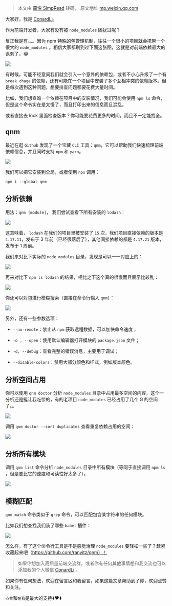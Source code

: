 > 本文由 [简悦 SimpRead](http://ksria.com/simpread/) 转码， 原文地址 [mp.weixin.qq.com](https://mp.weixin.qq.com/s/sBtHSgV5ym7vLeyC-afIYw)

大家好，我是 [ConardLi](https://mp.weixin.qq.com/s?__biz=Mzk0MDMwMzQyOA==&mid=2247493407&idx=1&sn=41b8782a3bdc75b211206b06e1929a58&chksm=c2e11234f5969b22a0d7fd50ec32be9df13e2caeef186b30b5d653836b0725def8ccd58a56cf&scene=21#wechat_redirect)。  

作为前端开发者，大家有没有被 `node_modules` 困扰过呢？

反正我是有。。。因为 npm 特殊的包管理机制，往往一个很小的项目就会携带一个很大的 `node_modules` 。相信大家都刷到过下面这张图，这就是对前端依赖最大的讽刺了。😂

![](https://mmbiz.qpic.cn/mmbiz_png/e5Dzv8p9XdSxt5708baficNaCc7icpLOzgl3RCKu2Gx84ysoIx0FgTy8uWm989agcnfGSU6OVJymBrTusrYZnjJQ/640?wx_fmt=png)

有时候，可能不经意间我们就会引入一个意外的依赖包，或者不小心升级了一个有 `break chage` 的依赖，还有可能在一个项目中安装了多个互相冲突的依赖版本。但是每次遇到这种问题，想要排查问题都要花费大量时间。

比如，我们想查询一个依赖在项目中的安装情况，我们可能会使用 `npm ls` 命令，但是这个命令实在是太慢了，而且打印出来的信息而且混乱。

或者直接去 lock 里面检查版本？你可能要花费更多的时间，而且不一定能找全。

qnm
---

最近在逛 `Github` 发现了一个宝藏 `CLI` 工具：`qnm`，它可以帮助我们快速梳理前端依赖信息，并且同时支持 `npm` 和 `yarn`。

![](https://mmbiz.qpic.cn/mmbiz_png/e5Dzv8p9XdSxt5708baficNaCc7icpLOzgqrnibuwM3eXYgenKyYTR1wIZZXMDSq6qiaf5xMJSBUufVGnk6erjky0g/640?wx_fmt=png)

我们可以把它安装到全局，或者使用 `npx` 调用：

```
npm i --global qnm
```

分析依赖
----

用法：`qnm [module]`， 我们尝试查看下所有安装的 `lodash`：

![](https://mmbiz.qpic.cn/mmbiz_png/e5Dzv8p9XdSxt5708baficNaCc7icpLOzgrdtRnSYlXwKO3mjzia4DYECtMoNjlumwMUkFJ1gjGFBiczLibQLCsr2IQ/640?wx_fmt=png)

这意味着， `lodash` 在我们的项目里被安装了 `15` 次，我们项目直接依赖的版本是 `4.17.11`，发布于 3 年前（已经很落后了），其他间接依赖的都是 `4.17.21` 版本，发布于 1 周前。

我们来对比下实际的 `node_modules` 目录，发现是可以一一对应上的：

![](https://mmbiz.qpic.cn/mmbiz_png/e5Dzv8p9XdSxt5708baficNaCc7icpLOzgibX8f71Je4NU0vYYnPlZEIWNhiaW7QCdoia9K6HXdD3RyWILkwvYNSJEw/640?wx_fmt=png)

再来对比下 `npm ls lodash` 的结果，相比之下这个真的很慢而且展示比较乱：

![](https://mmbiz.qpic.cn/mmbiz_png/e5Dzv8p9XdSxt5708baficNaCc7icpLOzgc22J7qJeYj7ht8lVzpRdDobkniaYHeH4OFGXBqDbzvNx5qvU9ibX3DsQ/640?wx_fmt=png)

你还可以对包进行模糊搜索（直接在命令行输入 `qnm`）：

![](https://mmbiz.qpic.cn/mmbiz_gif/e5Dzv8p9XdSxt5708baficNaCc7icpLOzgYBme1BkQFJUZk0kic9jYeXDyCr9pJePXcUiaicu2bGAbE2a2xMrnIXzng/640?wx_fmt=gif)

另外，还有一些参数选项：

*   `--no-remote`：禁止从 `npm` 获取远程数据，可以加快命令速度；
    
*   `-o , --open`：使用默认编辑器打开模块的 `package.json` 文件；
    
*   `-d, --debug`：查看完整的错误消息，主要用于调试；
    
*   `--disable-colors`：禁用大部分颜色和样式，例如版本颜色。
    

分析空间占用
------

你可以使用 `qnm doctor` 分析 `node_modules` 目录中占用最多空间的内容，这个一分析还是挺让我吃惊的，有的老项目 `node_modules` 已经占用了几个 G 的空间了。。

![](https://mmbiz.qpic.cn/mmbiz_png/e5Dzv8p9XdSxt5708baficNaCc7icpLOzg8pZtcZkfB4CPHJibibW6nk9j8jvTyhvew4JJHNDgSmbRuJq4nyd9YNWQ/640?wx_fmt=png)

调用 `qnm doctor --sort duplicates` 查看重复依赖占用的空间：

![](https://mmbiz.qpic.cn/mmbiz_png/e5Dzv8p9XdSxt5708baficNaCc7icpLOzglttCZ9uoyMErGhGuyLBQBLfmciaC2IUS4ylSozutmjcBjxxsobGibykQ/640?wx_fmt=png)

分析所有模块
------

调用 `qnm list` 命令分析 `node_modules` 目录中所有模块（等同于直接调用 `npm ls` ，但是要比它的速度和可读性好太多了）。

![](https://mmbiz.qpic.cn/mmbiz_png/e5Dzv8p9XdSxt5708baficNaCc7icpLOzgaG68sgu72bgab9cMHGoGJg5k49audIficAzRkpbsp06CzP9opaBl3ZA/640?wx_fmt=png)

模糊匹配
----

`qnm match` 命令类似于 `grep` 命令，可以匹配包含某字符串的任何模块。

比如我们想查找我们装了哪些 `babel` 插件：

![](https://mmbiz.qpic.cn/mmbiz_png/e5Dzv8p9XdSxt5708baficNaCc7icpLOzgUs3VpMPGiaO1rTplAwMpMr0xYplOr05MVqxLEcO0cDmWBjKBYJjHiajg/640?wx_fmt=png)

怎么样，有了这个命令行工具是不是感觉治理 `node_modules` 要轻松一些了？赶紧收藏起来吧（https://github.com/ranyitz/qnm）！

> 如果你想加入高质量前端交流群，或者你有任何其他事情想和我交流也可以添加我的个人微信 [ConardLi](https://mp.weixin.qq.com/s?__biz=Mzk0MDMwMzQyOA==&mid=2247493407&idx=1&sn=41b8782a3bdc75b211206b06e1929a58&chksm=c2e11234f5969b22a0d7fd50ec32be9df13e2caeef186b30b5d653836b0725def8ccd58a56cf&scene=21#wechat_redirect) 。

如果你有任何想法，欢迎在留言区和我留言，如果这篇文章帮助到了你，欢迎点赞和关注。

`点赞`和`在看`是最大的支持⬇️❤️⬇️